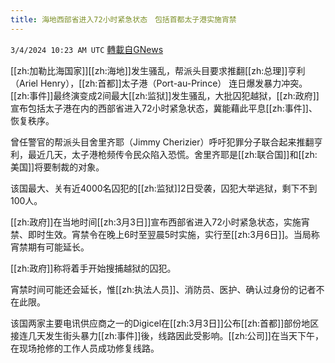 ```yaml
---
title: 海地西部省进入72小时紧急状态　包括首都太子港实施宵禁
---
```

`3/4/2024 10:23 AM UTC` [轉載自GNews](https://gnews.org/articles/2363308)

[[zh:加勒比海国家]][[zh:海地]]发生骚乱，帮派头目要求推翻[[zh:总理]]亨利（Ariel Henry），[[zh:首都]]太子港（Port-au-Prince） 连日爆发暴力冲突。[[zh:事件]]最终演变成2间最大[[zh:监狱]]发生骚乱，大批囚犯越狱，[[zh:政府]]宣布包括太子港在内的西部省进入72小时紧急状态，冀能藉此平息[[zh:事件]]、恢复秩序。

曾任警官的帮派头目舍里齐耶（Jimmy Cherizier）呼吁犯罪分子联合起来推翻亨利，最近几天，太子港枪频传令民众陷入恐慌。舍里齐耶是[[zh:联合国]]和[[zh:美国]]将要制裁的对象。

该国最大、关有近4000名囚犯的[[zh:监狱]]2日受袭，囚犯大举逃狱，剩下不到100人。

[[zh:政府]]在当地时间[[zh:3月3日]]宣布西部省进入72小时紧急状态，实施宵禁、即时生效。宵禁令在晚上6时至翌晨5时实施，实行至[[zh:3月6日]]。当局称宵禁期有可能延长。

[[zh:政府]]称将着手开始搜捕越狱的囚犯。

宵禁时间可能还会延长，惟[[zh:执法人员]]、消防员、医护、确认过身份的记者不在此限。

该国两家主要电讯供应商之一的Digicel在[[zh:3月3日]]公布[[zh:首都]]部份地区接连几天发生街头暴力[[zh:事件]]後，线路因此受影响。[[zh:公司]]在当天下午，在现场抢修的工作人员成功修复线路。
